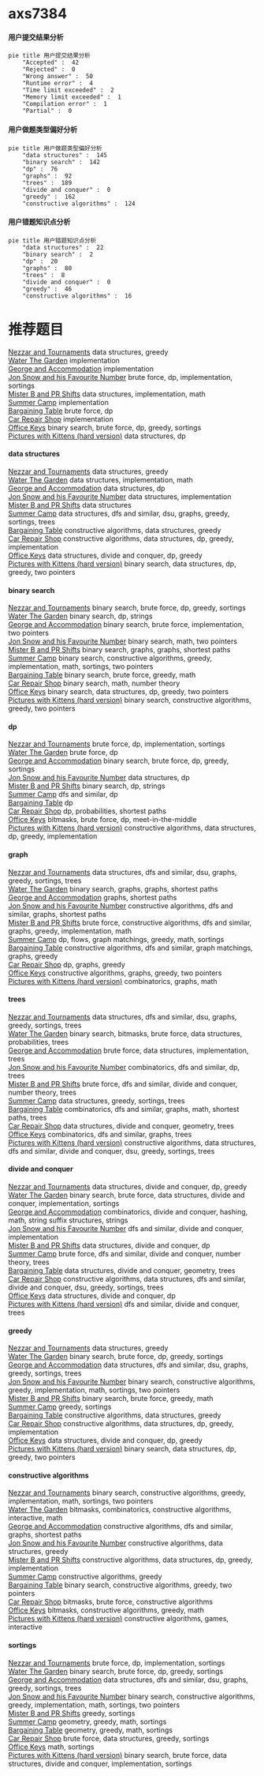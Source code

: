 # axs7384
<!-- tabs:start -->
#### **用户提交结果分析**

```mermaid
pie title 用户提交结果分析
    "Accepted" :  42
    "Rejected" :  0
    "Wrong answer" :  50
    "Runtime error" :  4
    "Time limit exceeded" :  2
    "Memory limit exceeded" :  1
    "Compilation error" :  1
    "Partial" :  0
```
#### **用户做题类型偏好分析**

```mermaid
pie title 用户做题类型偏好分析
    "data structures" :  145
    "binary search" :  142
    "dp" :  76
    "graphs" :  92
    "trees" :  189
    "divide and conquer" :  0
    "greedy" :  162
    "constructive algorithms" :  124
```
#### **用户错题知识点分析**

```mermaid
pie title 用户错题知识点分析
    "data structures" :  22
    "binary search" :  2
    "dp" :  20
    "graphs" :  80
    "trees" :  8
    "divide and conquer" :  0
    "greedy" :  46
    "constructive algorithms" :  16
```
<!-- tabs:end -->
# 推荐题目
[Nezzar and Tournaments](http://codeforces.com/problemset/problem/1477/E)		data structures,
                        greedy		  
[Water The Garden](http://codeforces.com/problemset/problem/920/A)		implementation		  
[George and Accommodation](http://codeforces.com/problemset/problem/467/A)		implementation		  
[Jon Snow and his Favourite Number](http://codeforces.com/problemset/problem/768/C)		brute force,
                        dp,
                        implementation,
                        sortings		  
[Mister B and PR Shifts](https://codeforces.com/contest/820/problem/D)		data structures,
                        implementation,
                        math		  
[Summer Camp](http://codeforces.com/problemset/problem/672/A)		implementation		  
[Bargaining Table](http://codeforces.com/problemset/problem/22/B)		brute force,
                        dp		  
[Car Repair Shop](http://codeforces.com/problemset/problem/730/G)		implementation		  
[Office Keys](http://codeforces.com/problemset/problem/830/A)		binary search,
                        brute force,
                        dp,
                        greedy,
                        sortings		  
[Pictures with Kittens (hard version)](http://codeforces.com/problemset/problem/1077/F2)		data structures,
                        dp		  
<!-- tabs:start -->
#### **data structures**
[Nezzar and Tournaments](http://codeforces.com/problemset/problem/1477/E)		data structures,
                        greedy		  
[Water The Garden](https://codeforces.com/contest/820/problem/D)		data structures,
                        implementation,
                        math		  
[George and Accommodation](http://codeforces.com/problemset/problem/1077/F2)		data structures,
                        dp		  
[Jon Snow and his Favourite Number](http://codeforces.com/problemset/problem/69/E)		data structures,
                        implementation		  
[Mister B and PR Shifts](http://codeforces.com/problemset/problem/121/E)		data structures		  
[Summer Camp](http://codeforces.com/problemset/problem/1042/F)		data structures,
                        dfs and similar,
                        dsu,
                        graphs,
                        greedy,
                        sortings,
                        trees		  
[Bargaining Table](http://codeforces.com/problemset/problem/1512/D)		constructive algorithms,
                        data structures,
                        greedy		  
[Car Repair Shop](https://codeforces.com/contest/1480/problem/D1)		constructive algorithms,
                        data structures,
                        dp,
                        greedy,
                        implementation		  
[Office Keys](http://codeforces.com/problemset/problem/1442/D)		data structures,
                        divide and conquer,
                        dp,
                        greedy		  
[Pictures with Kittens (hard version)](http://codeforces.com/problemset/problem/1492/C)		binary search,
                        data structures,
                        dp,
                        greedy,
                        two pointers		  
#### **binary search**
[Nezzar and Tournaments](http://codeforces.com/problemset/problem/830/A)		binary search,
                        brute force,
                        dp,
                        greedy,
                        sortings		  
[Water The Garden](https://codeforces.com/contest/1314/problem/C)		binary search,
                        dp,
                        strings		  
[George and Accommodation](http://codeforces.com/problemset/problem/279/B)		binary search,
                        brute force,
                        implementation,
                        two pointers		  
[Jon Snow and his Favourite Number](http://codeforces.com/problemset/problem/309/A)		binary search,
                        math,
                        two pointers		  
[Mister B and PR Shifts](https://codeforces.com/contest/1261/problem/C)		binary search,
                        graphs,
                        graphs,
                        shortest paths		  
[Summer Camp](https://codeforces.com/contest/1159/problem/C)		binary search,
                        constructive algorithms,
                        greedy,
                        implementation,
                        math,
                        sortings,
                        two pointers		  
[Bargaining Table](http://codeforces.com/problemset/problem/1166/D)		binary search,
                        brute force,
                        greedy,
                        math		  
[Car Repair Shop](http://codeforces.com/problemset/problem/955/C)		binary search,
                        math,
                        number theory		  
[Office Keys](http://codeforces.com/problemset/problem/1492/C)		binary search,
                        data structures,
                        dp,
                        greedy,
                        two pointers		  
[Pictures with Kittens (hard version)](http://codeforces.com/problemset/problem/1463/D)		binary search,
                        constructive algorithms,
                        greedy,
                        two pointers		  
#### **dp**
[Nezzar and Tournaments](http://codeforces.com/problemset/problem/768/C)		brute force,
                        dp,
                        implementation,
                        sortings		  
[Water The Garden](http://codeforces.com/problemset/problem/22/B)		brute force,
                        dp		  
[George and Accommodation](http://codeforces.com/problemset/problem/830/A)		binary search,
                        brute force,
                        dp,
                        greedy,
                        sortings		  
[Jon Snow and his Favourite Number](http://codeforces.com/problemset/problem/1077/F2)		data structures,
                        dp		  
[Mister B and PR Shifts](https://codeforces.com/contest/1314/problem/C)		binary search,
                        dp,
                        strings		  
[Summer Camp](http://codeforces.com/problemset/problem/208/B)		dfs and similar,
                        dp		  
[Bargaining Table](http://codeforces.com/problemset/problem/1227/F1)		dp		  
[Car Repair Shop](http://codeforces.com/problemset/problem/1245/E)		dp,
                        probabilities,
                        shortest paths		  
[Office Keys](http://codeforces.com/problemset/problem/1105/E)		bitmasks,
                        brute force,
                        dp,
                        meet-in-the-middle		  
[Pictures with Kittens (hard version)](https://codeforces.com/contest/1480/problem/D1)		constructive algorithms,
                        data structures,
                        dp,
                        greedy,
                        implementation		  
#### **graph**
[Nezzar and Tournaments](http://codeforces.com/problemset/problem/1042/F)		data structures,
                        dfs and similar,
                        dsu,
                        graphs,
                        greedy,
                        sortings,
                        trees		  
[Water The Garden](https://codeforces.com/contest/1261/problem/C)		binary search,
                        graphs,
                        graphs,
                        shortest paths		  
[George and Accommodation](https://codeforces.com/contest/602/problem/C)		graphs,
                        shortest paths		  
[Jon Snow and his Favourite Number](http://codeforces.com/problemset/problem/1450/E)		constructive algorithms,
                        dfs and similar,
                        graphs,
                        shortest paths		  
[Mister B and PR Shifts](http://codeforces.com/problemset/problem/1487/C)		brute force,
                        constructive algorithms,
                        dfs and similar,
                        graphs,
                        greedy,
                        implementation,
                        math		  
[Summer Camp](http://codeforces.com/problemset/problem/1437/C)		dp,
                        flows,
                        graph matchings,
                        greedy,
                        math,
                        sortings		  
[Bargaining Table](http://codeforces.com/problemset/problem/1470/D)		constructive algorithms,
                        dfs and similar,
                        graph matchings,
                        graphs,
                        greedy		  
[Car Repair Shop](http://codeforces.com/problemset/problem/1476/C)		dp,
                        graphs,
                        greedy		  
[Office Keys](http://codeforces.com/problemset/problem/1304/D)		constructive algorithms,
                        graphs,
                        greedy,
                        two pointers		  
[Pictures with Kittens (hard version)](http://codeforces.com/problemset/problem/1475/C)		combinatorics,
                        graphs,
                        math		  
#### **trees**
[Nezzar and Tournaments](http://codeforces.com/problemset/problem/1042/F)		data structures,
                        dfs and similar,
                        dsu,
                        graphs,
                        greedy,
                        sortings,
                        trees		  
[Water The Garden](http://codeforces.com/problemset/problem/1479/D)		binary search,
                        bitmasks,
                        brute force,
                        data structures,
                        probabilities,
                        trees		  
[George and Accommodation](http://codeforces.com/problemset/problem/1511/C)		brute force,
                        data structures,
                        implementation,
                        trees		  
[Jon Snow and his Favourite Number](http://codeforces.com/problemset/problem/1499/F)		combinatorics,
                        dfs and similar,
                        dp,
                        trees		  
[Mister B and PR Shifts](http://codeforces.com/problemset/problem/1491/E)		brute force,
                        dfs and similar,
                        divide and conquer,
                        number theory,
                        trees		  
[Summer Camp](http://codeforces.com/problemset/problem/1466/D)		data structures,
                        greedy,
                        sortings,
                        trees		  
[Bargaining Table](http://codeforces.com/problemset/problem/1495/D)		combinatorics,
                        dfs and similar,
                        graphs,
                        math,
                        shortest paths,
                        trees		  
[Car Repair Shop](http://codeforces.com/problemset/problem/1303/G)		data structures,
                        divide and conquer,
                        geometry,
                        trees		  
[Office Keys](http://codeforces.com/problemset/problem/1454/E)		combinatorics,
                        dfs and similar,
                        graphs,
                        trees		  
[Pictures with Kittens (hard version)](http://codeforces.com/problemset/problem/1494/D)		constructive algorithms,
                        data structures,
                        dfs and similar,
                        divide and conquer,
                        dsu,
                        greedy,
                        sortings,
                        trees		  
#### **divide and conquer**
[Nezzar and Tournaments](http://codeforces.com/problemset/problem/1442/D)		data structures,
                        divide and conquer,
                        dp,
                        greedy		  
[Water The Garden](http://codeforces.com/problemset/problem/1461/D)		binary search,
                        brute force,
                        data structures,
                        divide and conquer,
                        implementation,
                        sortings		  
[George and Accommodation](http://codeforces.com/problemset/problem/1466/G)		combinatorics,
                        divide and conquer,
                        hashing,
                        math,
                        string suffix structures,
                        strings		  
[Jon Snow and his Favourite Number](http://codeforces.com/problemset/problem/1490/D)		dfs and similar,
                        divide and conquer,
                        implementation		  
[Mister B and PR Shifts](https://codeforces.com/contest/1483/problem/C)		data structures,
                        divide and conquer,
                        dp		  
[Summer Camp](http://codeforces.com/problemset/problem/1491/E)		brute force,
                        dfs and similar,
                        divide and conquer,
                        number theory,
                        trees		  
[Bargaining Table](http://codeforces.com/problemset/problem/1303/G)		data structures,
                        divide and conquer,
                        geometry,
                        trees		  
[Car Repair Shop](http://codeforces.com/problemset/problem/1494/D)		constructive algorithms,
                        data structures,
                        dfs and similar,
                        divide and conquer,
                        dsu,
                        greedy,
                        sortings,
                        trees		  
[Office Keys](http://codeforces.com/problemset/problem/1482/E)		data structures,
                        divide and conquer,
                        dp		  
[Pictures with Kittens (hard version)](http://codeforces.com/problemset/problem/566/C)		dfs and similar,
                        divide and conquer,
                        trees		  
#### **greedy**
[Nezzar and Tournaments](http://codeforces.com/problemset/problem/1477/E)		data structures,
                        greedy		  
[Water The Garden](http://codeforces.com/problemset/problem/830/A)		binary search,
                        brute force,
                        dp,
                        greedy,
                        sortings		  
[George and Accommodation](http://codeforces.com/problemset/problem/1042/F)		data structures,
                        dfs and similar,
                        dsu,
                        graphs,
                        greedy,
                        sortings,
                        trees		  
[Jon Snow and his Favourite Number](https://codeforces.com/contest/1159/problem/C)		binary search,
                        constructive algorithms,
                        greedy,
                        implementation,
                        math,
                        sortings,
                        two pointers		  
[Mister B and PR Shifts](http://codeforces.com/problemset/problem/1166/D)		binary search,
                        brute force,
                        greedy,
                        math		  
[Summer Camp](http://codeforces.com/problemset/problem/1203/E)		greedy,
                        sortings		  
[Bargaining Table](http://codeforces.com/problemset/problem/1512/D)		constructive algorithms,
                        data structures,
                        greedy		  
[Car Repair Shop](https://codeforces.com/contest/1480/problem/D1)		constructive algorithms,
                        data structures,
                        dp,
                        greedy,
                        implementation		  
[Office Keys](http://codeforces.com/problemset/problem/1442/D)		data structures,
                        divide and conquer,
                        dp,
                        greedy		  
[Pictures with Kittens (hard version)](http://codeforces.com/problemset/problem/1492/C)		binary search,
                        data structures,
                        dp,
                        greedy,
                        two pointers		  
#### **constructive algorithms**
[Nezzar and Tournaments](https://codeforces.com/contest/1159/problem/C)		binary search,
                        constructive algorithms,
                        greedy,
                        implementation,
                        math,
                        sortings,
                        two pointers		  
[Water The Garden](http://codeforces.com/problemset/problem/1365/G)		bitmasks,
                        combinatorics,
                        constructive algorithms,
                        interactive,
                        math		  
[George and Accommodation](http://codeforces.com/problemset/problem/1450/E)		constructive algorithms,
                        dfs and similar,
                        graphs,
                        shortest paths		  
[Jon Snow and his Favourite Number](http://codeforces.com/problemset/problem/1512/D)		constructive algorithms,
                        data structures,
                        greedy		  
[Mister B and PR Shifts](https://codeforces.com/contest/1480/problem/D1)		constructive algorithms,
                        data structures,
                        dp,
                        greedy,
                        implementation		  
[Summer Camp](http://codeforces.com/problemset/problem/1493/A)		constructive algorithms,
                        greedy		  
[Bargaining Table](http://codeforces.com/problemset/problem/1463/D)		binary search,
                        constructive algorithms,
                        greedy,
                        two pointers		  
[Car Repair Shop](https://codeforces.com/contest/1456/problem/B)		bitmasks,
                        brute force,
                        constructive algorithms		  
[Office Keys](http://codeforces.com/problemset/problem/1492/D)		bitmasks,
                        constructive algorithms,
                        greedy,
                        math		  
[Pictures with Kittens (hard version)](https://codeforces.com/contest/1504/problem/D)		constructive algorithms,
                        games,
                        interactive		  
#### **sortings**
[Nezzar and Tournaments](http://codeforces.com/problemset/problem/768/C)		brute force,
                        dp,
                        implementation,
                        sortings		  
[Water The Garden](http://codeforces.com/problemset/problem/830/A)		binary search,
                        brute force,
                        dp,
                        greedy,
                        sortings		  
[George and Accommodation](http://codeforces.com/problemset/problem/1042/F)		data structures,
                        dfs and similar,
                        dsu,
                        graphs,
                        greedy,
                        sortings,
                        trees		  
[Jon Snow and his Favourite Number](https://codeforces.com/contest/1159/problem/C)		binary search,
                        constructive algorithms,
                        greedy,
                        implementation,
                        math,
                        sortings,
                        two pointers		  
[Mister B and PR Shifts](http://codeforces.com/problemset/problem/1203/E)		greedy,
                        sortings		  
[Summer Camp](https://codeforces.com/contest/1496/problem/C)		geometry,
                        greedy,
                        math,
                        sortings		  
[Bargaining Table](http://codeforces.com/problemset/problem/1495/A)		geometry,
                        greedy,
                        math,
                        sortings		  
[Car Repair Shop](http://codeforces.com/problemset/problem/1497/A)		brute force,
                        data structures,
                        greedy,
                        sortings		  
[Office Keys](http://codeforces.com/problemset/problem/1427/A)		math,
                        sortings		  
[Pictures with Kittens (hard version)](http://codeforces.com/problemset/problem/1461/D)		binary search,
                        brute force,
                        data structures,
                        divide and conquer,
                        implementation,
                        sortings		  
<!-- tabs:end -->
